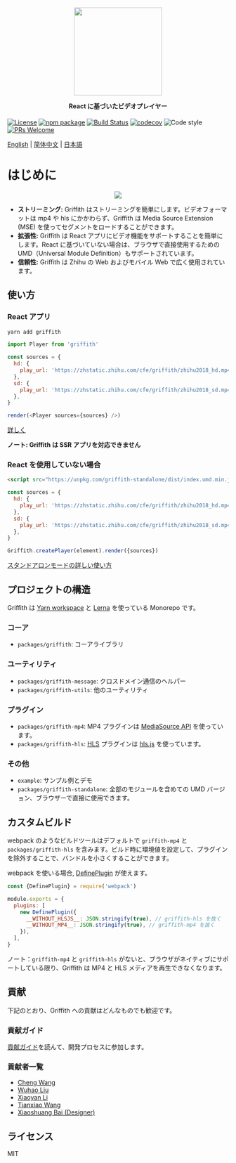 <h1 align="center">
  <img src="https://zhstatic.zhihu.com/cfe/griffith/griffith-banner.png" height="200" width="200"/>
  <p align="center" style="font-size: 0.5em">React に基づいたビデオプレイヤー</p>
</h1>

[![License](https://img.shields.io/npm/l/griffith.svg)](https://github.com/zhihu/griffith/blob/master/LICENSE)
[![npm package](https://img.shields.io/npm/v/griffith/latest.svg)](https://www.npmjs.com/package/griffith)
[![Build Status](https://img.shields.io/travis/zhihu/griffith.svg)](https://travis-ci.org/zhihu/griffith)
[![codecov](https://codecov.io/gh/zhihu/griffith/branch/master/graph/badge.svg)](https://codecov.io/gh/zhihu/griffith)
![Code style](https://img.shields.io/badge/code_style-prettier-ff69b4.svg)
[![PRs Welcome](https://img.shields.io/badge/PRs-welcome-brightgreen.svg)](https://github.com/zhihu/griffith/blob/master/CONTRIBUTING.md)

[English](./README.md) | [简体中文](./README-zh-Hans.md) | [日本語](./README-ja.md)

# はじめに

<p align="center">
  <img src="https://zhstatic.zhihu.com/cfe/griffith/player.png"/>
</p>

- **ストリーミング:** Griffith はストリーミングを簡単にします。ビデオフォーマットは mp4 や hls にかかわらず、Griffith は Media Source Extension (MSE) を使ってセグメントをロードすることができます。
- **拡張性:** Griffith は React アプリにビデオ機能をサポートすることを簡単にします。React に基づいていない場合は、ブラウザで直接使用するための UMD（Universal Module Definition）もサポートされています。
- **信頼性:** Griffith は Zhihu の Web およびモバイル Web で広く使用されています。

## 使い方

### React アプリ

```bash
yarn add griffith
```

```js
import Player from 'griffith'

const sources = {
  hd: {
    play_url: 'https://zhstatic.zhihu.com/cfe/griffith/zhihu2018_hd.mp4',
  },
  sd: {
    play_url: 'https://zhstatic.zhihu.com/cfe/griffith/zhihu2018_sd.mp4',
  },
}

render(<Player sources={sources} />)
```

[詳しく](./packages/griffith/README.md)

**ノート: Griffith は SSR アプリを対応できません**

### React を使用していない場合

```html
<script src="https://unpkg.com/griffith-standalone/dist/index.umd.min.js"></script>
```

```js
const sources = {
  hd: {
    play_url: 'https://zhstatic.zhihu.com/cfe/griffith/zhihu2018_hd.mp4',
  },
  sd: {
    play_url: 'https://zhstatic.zhihu.com/cfe/griffith/zhihu2018_sd.mp4',
  },
}

Griffith.createPlayer(element).render({sources})
```

[スタンドアロンモードの詳しい使い方](./packages/griffith-standalone/README.md)

## プロジェクトの構造

Griffith は [Yarn workspace](https://yarnpkg.com/lang/en/docs/workspaces/) と [Lerna](https://github.com/lerna/lerna) を使っている Monorepo です。

### コーア

- `packages/griffith`: コーアライブラリ

### ユーティリティ

- `packages/griffith-message`: クロスドメイン通信のヘルパー
- `packages/griffith-utils`: 他のユーティリティ

### プラグイン

- `packages/griffith-mp4`: MP4 プラグインは [MediaSource API](https://developer.mozilla.org/en-US/docs/Web/API/MediaSource) を使っています。
- `packages/griffith-hls`: [HLS](https://developer.apple.com/streaming/) プラグインは [hls.js](https://github.com/video-dev/hls.js) を使っています。

### その他

- `example`: サンプル例とデモ
- `packages/griffith-standalone`: 全部のモジュールを含めての UMD バージョン、ブラウザーで直接に使用できます。

## カスタムビルド

webpack のようなビルドツールはデフォルトで `griffith-mp4` と `packages/griffith-hls` を含みます。ビルド時に環境値を設定して、プラグインを除外することで、バンドルを小さくすることができます。

webpack を使いる場合, [DefinePlugin](https://webpack.js.org/plugins/define-plugin/) が使えます。

```javascript
const {DefinePlugin} = require('webpack')

module.exports = {
  plugins: [
    new DefinePlugin({
      __WITHOUT_HLSJS__: JSON.stringify(true), // griffith-hls を抜く
      __WITHOUT_MP4__: JSON.stringify(true), // griffith-mp4 を抜く
    }),
  ],
}
```

ノート：`griffith-mp4` と `griffith-hls` がないと、ブラウザがネイティブにサポートしている限り、Griffith は MP4 と HLS メディアを再生できなくなります。

## 貢献

下記のとおり、Griffith への貢献はどんなものでも歓迎です。

### 貢献ガイド

[貢献ガイド](./CONTRIBUTING.md)を読んて、開発プロセスに参加します。

### 貢献者一覧

- [Cheng Wang](https://github.com/wangcheng678)
- [Wuhao Liu](https://github.com/liuwuhaoo)
- [Xiaoyan Li](https://github.com/lixiaoyan)
- [Tianxiao Wang](https://github.com/xiaoyuhen)
- [Xiaoshuang Bai (Designer)](https://www.behance.net/shawnpai)

## ライセンス

MIT
